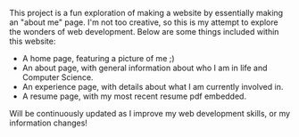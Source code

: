 This project is a fun exploration of making a website by essentially making an "about me" page. 
I'm not too creative, so this is my attempt to explore the wonders of web development. Below are some things included within this website:

 - A home page, featuring a picture of me ;)
 - An about page, with general information about who I am in life and Computer Science.
 - An experience page, with details about what I am currently involved in.
 - A resume page, with my most recent resume pdf embedded.

Will be continuously updated as I improve my web development skills, or my information changes!
